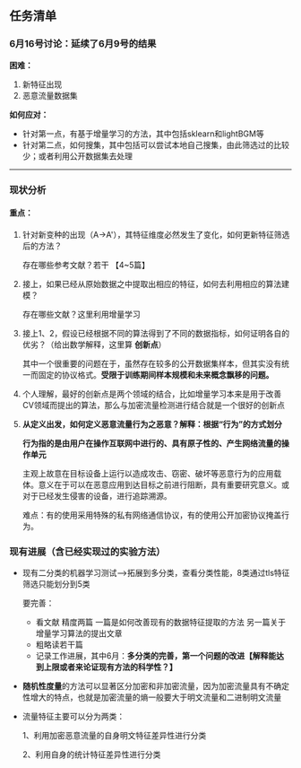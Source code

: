 ## 任务清单

### 6月16号讨论：延续了6月9号的结果

**困难：**

1. 新特征出现
2. 恶意流量数据集      

**如何应对：**

- 针对第一点，有基于增量学习的方法，其中包括sklearn和lightBGM等
- 针对第二点，如何搜集，其中包括可以尝试本地自己搜集，由此筛选过的比较少；或者利用公开数据集去处理



---

### 现状分析

#### 重点：

1. 针对新变种的出现（A->A'），其特征维度必然发生了变化，如何更新特征筛选后的方法？

   存在哪些参考文献？若干 【4~5篇】

2. 接上，如果已经从原始数据之中提取出相应的特征，如何去利用相应的算法建模？

   存在哪些文献？这里利用增量学习

3. 接上1、2，假设已经根据不同的算法得到了不同的数据指标，如何证明各自的优劣？（给出数学解释，这里算 **创新点**）

   其中一个很重要的问题在于，虽然存在较多的公开数据集样本，但其实没有统一而固定的协议格式。**受限于训练期间样本规模和未来概念飘移的问题。**

4. 个人理解，最好的创新点是两个领域的结合，比如增量学习本来是用于改善CV领域而提出的算法，那么与加密流量检测进行结合就是一个很好的创新点

5. **从定义出发，如何定义恶意流量行为之恶意？解释：根据“行为”的方式划分**

   **行为指的是由用户在操作互联网中进行的、具有原子性的、产生网络流量的操作单元**

   主观上故意在目标设备上运行以造成攻击、窃密、破坏等恶意行为的应用载体。意义在于可以在恶意应用到达目标之前进行阻断，具有重要研究意义。或对于已经发生侵害的设备，进行追踪溯源。

   难点：有的使用采用特殊的私有网络通信协议，有的使用公开加密协议掩盖行为。



### 现有进展（含已经实现过的实验方法）

- 现有二分类的机器学习测试-->拓展到多分类，查看分类性能，8类通过tls特征筛选只能划分到5类

  要完善：

  - 看文献 精度两篇 一篇是如何改善现有的数据特征提取的方法 另一篇关于增量学习算法的提出文章 
  - 粗略读若干篇
  - 记录工作进展，其中6月：**多分类的完善，第一个问题的改进【解释能达到上限或者来论证现有方法的科学性？】**

- **随机性度量**的方法可以显著区分加密和非加密流量，因为加密流量具有不确定性增大的特点，也就是加密流量的熵一般要大于明文流量和二进制明文流量

- 流量特征主要可以分为两类：

  1、利用加密恶意流量的自身明文特征差异性进行分类

  2、利用自身的统计特征差异性进行分类
